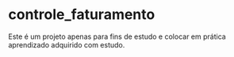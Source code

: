 # controle_faturamento
Este é um projeto apenas para fins de estudo e colocar em prática aprendizado adquirido com estudo.
